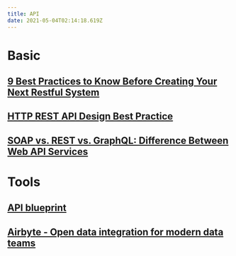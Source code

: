 ```yaml
---
title: API
date: 2021-05-04T02:14:18.619Z
---
```


# Basic

## [9 Best Practices to Know Before Creating Your Next Restful System](https://javascript.plainenglish.io/9-best-practices-to-know-before-creating-your-next-restful-system-e5226a2a6df9)

## [HTTP REST API Design Best Practice](https://betterprogramming.pub/22-best-practices-to-take-your-api-design-skills-to-the-next-level-65569b200b9)

## [SOAP vs. REST vs. GraphQL: Difference Between Web API Services](https://javascript.plainenglish.io/soap-vs-rest-vs-graphql-difference-between-web-api-services-461eee5d1ad7)

# Tools

## [API blueprint](https://github.com/apiaryio/api-blueprint)

## [Airbyte - Open data integration for modern data teams](https://airbyte.io/)